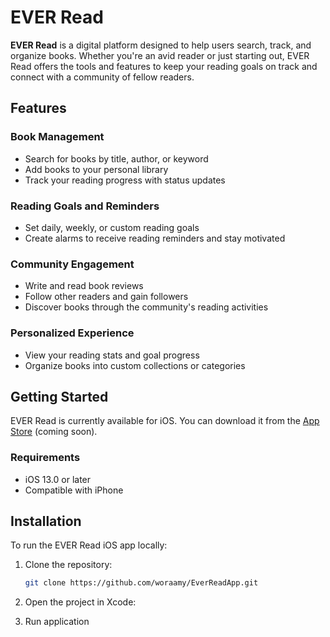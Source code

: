 # EVER Read

**EVER Read** is a digital platform designed to help users search, track, and organize books. Whether you're an avid reader or just starting out, EVER Read offers the tools and features to keep your reading goals on track and connect with a community of fellow readers.

## Features

### Book Management
- Search for books by title, author, or keyword
- Add books to your personal library
- Track your reading progress with status updates

### Reading Goals and Reminders
- Set daily, weekly, or custom reading goals
- Create alarms to receive reading reminders and stay motivated

### Community Engagement
- Write and read book reviews
- Follow other readers and gain followers
- Discover books through the community's reading activities

### Personalized Experience
- View your reading stats and goal progress
- Organize books into custom collections or categories

## Getting Started

EVER Read is currently available for iOS. You can download it from the [App Store](#) (coming soon).

### Requirements
- iOS 13.0 or later
- Compatible with iPhone

## Installation

To run the EVER Read iOS app locally:

1. Clone the repository:
   ```bash
   git clone https://github.com/woraamy/EverReadApp.git
   ```
2. Open the project in Xcode:

3. Run application


